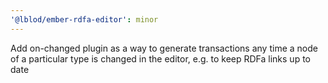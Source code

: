 ```yaml
---
'@lblod/ember-rdfa-editor': minor
---
```


Add on-changed plugin as a way to generate transactions any time a node of a particular type is changed in the editor, e.g. to keep RDFa links up to date
